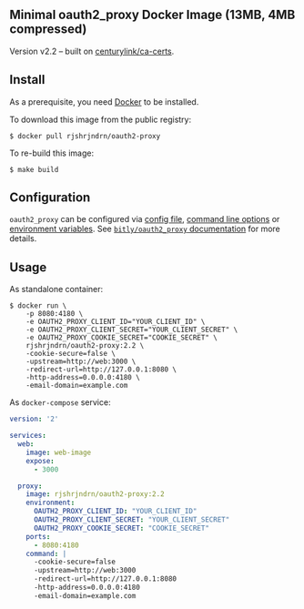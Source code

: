## Minimal oauth2_proxy Docker Image (13MB, 4MB compressed)

Version v2.2 – built on [centurylink/ca-certs](https://github.com/CenturyLinkLabs/ca-certs-base-image).

## Install

As a prerequisite, you need [Docker](https://docker.com) to be installed.

To download this image from the public registry:

```shell
$ docker pull rjshrjndrn/oauth2-proxy
```

To re-build this image:

```shell
$ make build
```

## Configuration

`oauth2_proxy` can be configured via [config file](https://github.com/bitly/oauth2_proxy#config-file), [command line options](https://github.com/bitly/oauth2_proxy#command-line-options) or [environment variables](https://github.com/bitly/oauth2_proxy#environment-variables). See [`bitly/oauth2_proxy` documentation](https://github.com/bitly/oauth2_proxy) for more details.

## Usage

As standalone container:

```shell
$ docker run \
    -p 8080:4180 \
    -e OAUTH2_PROXY_CLIENT_ID="YOUR_CLIENT_ID" \
    -e OAUTH2_PROXY_CLIENT_SECRET="YOUR_CLIENT_SECRET" \
    -e OAUTH2_PROXY_COOKIE_SECRET="COOKIE_SECRET" \
    rjshrjndrn/oauth2-proxy:2.2 \
    -cookie-secure=false \
    -upstream=http://web:3000 \
    -redirect-url=http://127.0.0.1:8080 \
    -http-address=0.0.0.0:4180 \
    -email-domain=example.com
```

As `docker-compose` service:

```yml
version: '2'

services:
  web:
    image: web-image
    expose:
      - 3000

  proxy:
    image: rjshrjndrn/oauth2-proxy:2.2
    environment:
      OAUTH2_PROXY_CLIENT_ID: "YOUR_CLIENT_ID"
      OAUTH2_PROXY_CLIENT_SECRET: "YOUR_CLIENT_SECRET"
      OAUTH2_PROXY_COOKIE_SECRET: "COOKIE_SECRET"
    ports:
      - 8080:4180
    command: |
      -cookie-secure=false
      -upstream=http://web:3000
      -redirect-url=http://127.0.0.1:8080
      -http-address=0.0.0.0:4180
      -email-domain=example.com
```

